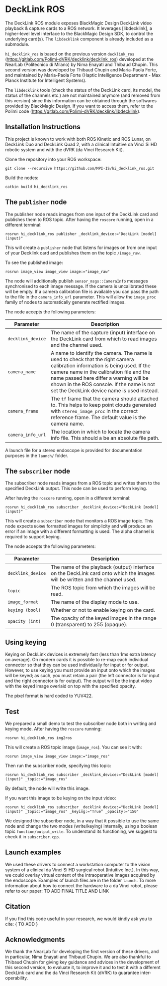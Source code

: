 # DeckLink ROS

The DeckLink ROS module exposes BlackMagic Design DeckLink video playback & capture cards to a ROS network. It leverages [libdecklink], a higher-level level interface to the BlackMagic Design SDK, to control the underlying card(s). The `libdecklink` component is already included as a submodule.

`hi_decklink_ros` is based on the previous version `decklink_ros` (https://gitlab.com/Polimi-dVRK/decklink/decklink_ros) developed at the NearLab (Politecnico di Milano) by Nima Enayati and Thibaud Chupin. This second version was developed by Thibaud Chupin and Maria-Paola Forte, and maintained by Maria-Paola Forte (Haptic Intelligence Department - Max Planck Institute for Intelligent Systems).

The `libdecklink` tools (check the status of the DeckLink card, its model, the status of the channels etc.) are not maintained anymore (and removed from this version) since this information can be obtained through the softwares provided by BlackMagic Design. If you want to access them, refer to the Polimi code (https://gitlab.com/Polimi-dVRK/decklink/libdecklink).

## Installation Instructions

This project is known to work with both ROS Kinetic and ROS Lunar, on DeckLink Duo and DeckLink Quad 2, with a clinical Intuitive da Vinci Si HD robotic system and with the dVRK (da Vinci Research Kit).

Clone the repository into your ROS workspace: 

    git clone --recursive https://github.com/MPI-IS/hi_decklink_ros.git

Build the nodes:

    catkin build hi_decklink_ros

## The `publisher` node

The publisher node reads images from one input of the DeckLink card and publishes them to ROS topic. After having the `roscore` running, open in a different terminal: 

    rosrun hi_decklink_ros publisher _decklink_device:="DeckLink [model] (input)"

This will create a `publisher` node that listens for images on from one input of your Decklink card and publishes them on the topic `/image_raw`.

To see the published image:

	rosrun image_view image_view image:="image_raw"	

The node will additionally publish `sensor_msgs::CameraInfo` messages synchronised to each image message. If the camera is uncalibrated these will be empty. If a camera calibration file is available you can pass the path to the file in the `camera_info_url` parameter. This will allow the `image_proc` family of nodes to automatically generate rectified images.

The node accepts the following parameters:

| Parameter | Description |
| --------- | ----------- |
| `decklink_device` | The name of the capture (input) interface on the DeckLink card from which to read images and the channel used. |
| `camera_name` | A name to identify the camera. The name is used to check that the right camera calibration information is being used. If the camera name in the calibration file and the name passed here differ a warning will be shown in the ROS console. If the name is not set the DeckLink device name is used instead. |
| `camera_frame` | The `tf` frame that the camera should attached to. This helps to keep point clouds generated with `stereo_image_proc` in the correct reference frame. The default value is the camera name. |
| `camera_info_url` | The location in which to locate the camera info file. This should a be an absolute file path. |

A launch file for a stereo endoscope is provided for documentation purposes in the `launch/` folder.

## The `subscriber` node

The subscriber node reads images from a ROS topic and writes them to the specified DeckLink output. This node can be used to perform keying. 

After having the `roscore` running, open in a different terminal: 

    rosrun hi_decklink_ros subscriber _decklink_device:="DeckLink [model] (input)"

This will create a `subscriber` node that monitors a ROS image topic. This node expects `BGRA8` formatted images for simplicity and will produce an error if an image with a different formatting is used. The alpha channel is required to support keying.

The node accepts the following parameters:

| Parameter | Description |
| --------- | ----------- |
| `decklink_device` | The name of the playback (output) interface on the DeckLink card onto which the images will be written and the channel used. |
| `topic` | The ROS topic from which the images will be read. |
| `image_format` | The name of the display mode to use. |
| `keying (bool)` | Whether or not to enable keying on the card. |
| `opacity (int)` | The opacity of the keyed images in the range 0 (transparent) to 255 (opaque). |

## Using keying

Keying on DeckLink devices is extremely fast (less than 1ms extra latency on average). On modern cards it is possible to re-map each individual connector so that they can be used individually for input or for output. However, to use keying you must provide an input onto which the images will be keyed; as such, you must retain a pair (the left connector is for input and the right connector is for output). The output will be the input video with the keyed image overlaid on top with the specified opacity.

The pixel format is hard coded to YUV422.

## Test
We prepared a small demo to test the subscriber node both in writing and keying mode.
After having the `roscore` running:

	rosrun hi_decklink_ros img2ros

This will create a ROS topic image (`image_ros`). You can see it with: 

	rosrun image_view image_view image:="image_ros"

Then run the subscriber node, specifying this topic:

	rosrun hi_decklink_ros subscriber _decklink_device:="DeckLink [model] (input)" _topic:="image_ros"

By default, the node will write this image.

If you want this image to be keying on the input video:
	
	rosrun hi_decklink_ros subscriber _decklink_device:="DeckLink [model] (input)" _topic:="image_ros" _keying:="True" _opacity:="150"

We designed the subscriber node, in a way that it possible to use the same node and change the two modes (write/keying) internally, using a boolean topic `function/output_write`. To understand its functioning, we suggest to check it in `subscriber.cpp`.

## Launch examples
We used these drivers to connect a workstation computer to the vision system of a clinical da Vinci Si HD surgical robot (Intuitive Inc.). In this way, we could overlay virtual content of the intraoperative images acquired by the endoscope. Examples of launch files are in the folder `launch`.
To more information about how to connect the hardware to a da Vinci robot, please refer to our paper: TO ADD FINAL TITLE AND LINK

## Citation
If you find this code useful in your research, we would kindly ask you to cite:
{
	TO ADD
}

## Acknowledgments
We thank the NearLab for developing the first version of these drivers, and in particular, Nima Enayati and Thibaud Chupin. We are also thankful to Thibaud Chupin for giving key guidance and advices in the development of this second version, to evaluate it, to improve it and to test it with a different DeckLink card and the da Vinci Research Kit (dVRK) to guarantee inter-operability.
